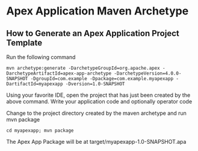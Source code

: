 Apex Application Maven Archetype
================================

How to Generate an Apex Application Project Template
----------------------------------------------------

Run the following command

    mvn archetype:generate -DarchetypeGroupId=org.apache.apex -DarchetypeArtifactId=apex-app-archetype -DarchetypeVersion=4.0.0-SNAPSHOT -DgroupId=com.example -Dpackage=com.example.myapexapp -DartifactId=myapexapp -Dversion=1.0-SNAPSHOT

Using your favorite IDE, open the project that has just been created by the above command.
Write your application code and optionally operator code 

Change to the project directory created by the maven archetype and run mvn package

    cd myapexapp; mvn package

The Apex App Package will be at target/myapexapp-1.0-SNAPSHOT.apa
